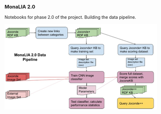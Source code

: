 ### MonaLIA 2.0
Notebooks for phase 2.0 of the project. Building the data pipeline.

![](images/pipeline2.0.jpg)
